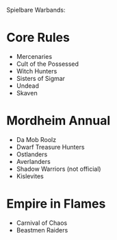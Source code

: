 Spielbare Warbands:

# Core Rules
 - Mercenaries
 - Cult of the Possessed
 - Witch Hunters
 - Sisters of Sigmar
 - Undead
 - Skaven

# Mordheim Annual
 - Da Mob Roolz
 - Dwarf Treasure Hunters
 - Ostlanders
 - Averlanders
 - Shadow Warriors (not official)  
 - Kislevites

# Empire in Flames
 - Carnival of Chaos
 - Beastmen Raiders

